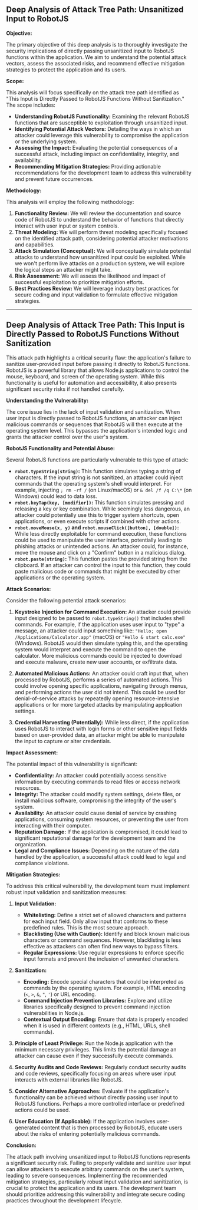 ## Deep Analysis of Attack Tree Path: Unsanitized Input to RobotJS

**Objective:**

The primary objective of this deep analysis is to thoroughly investigate the security implications of directly passing unsanitized input to RobotJS functions within the application. We aim to understand the potential attack vectors, assess the associated risks, and recommend effective mitigation strategies to protect the application and its users.

**Scope:**

This analysis will focus specifically on the attack tree path identified as "This Input is Directly Passed to RobotJS Functions Without Sanitization."  The scope includes:

* **Understanding RobotJS Functionality:** Examining the relevant RobotJS functions that are susceptible to exploitation through unsanitized input.
* **Identifying Potential Attack Vectors:**  Detailing the ways in which an attacker could leverage this vulnerability to compromise the application or the underlying system.
* **Assessing the Impact:** Evaluating the potential consequences of a successful attack, including impact on confidentiality, integrity, and availability.
* **Recommending Mitigation Strategies:**  Providing actionable recommendations for the development team to address this vulnerability and prevent future occurrences.

**Methodology:**

This analysis will employ the following methodology:

1. **Functionality Review:**  We will review the documentation and source code of RobotJS to understand the behavior of functions that directly interact with user input or system controls.
2. **Threat Modeling:** We will perform threat modeling specifically focused on the identified attack path, considering potential attacker motivations and capabilities.
3. **Attack Simulation (Conceptual):** We will conceptually simulate potential attacks to understand how unsanitized input could be exploited. While we won't perform live attacks on a production system, we will explore the logical steps an attacker might take.
4. **Risk Assessment:** We will assess the likelihood and impact of successful exploitation to prioritize mitigation efforts.
5. **Best Practices Review:** We will leverage industry best practices for secure coding and input validation to formulate effective mitigation strategies.

---

## Deep Analysis of Attack Tree Path: This Input is Directly Passed to RobotJS Functions Without Sanitization

This attack path highlights a critical security flaw: the application's failure to sanitize user-provided input before passing it directly to RobotJS functions. RobotJS is a powerful library that allows Node.js applications to control the mouse, keyboard, and screen of the operating system. While this functionality is useful for automation and accessibility, it also presents significant security risks if not handled carefully.

**Understanding the Vulnerability:**

The core issue lies in the lack of input validation and sanitization. When user input is directly passed to RobotJS functions, an attacker can inject malicious commands or sequences that RobotJS will then execute at the operating system level. This bypasses the application's intended logic and grants the attacker control over the user's system.

**RobotJS Functionality and Potential Abuse:**

Several RobotJS functions are particularly vulnerable to this type of attack:

* **`robot.typeString(string)`:** This function simulates typing a string of characters. If the input string is not sanitized, an attacker could inject commands that the operating system's shell would interpret. For example, injecting `; rm -rf /` (on Linux/macOS) or `& del /f /q C:\*` (on Windows) could lead to data loss.
* **`robot.keyTap(key, [modifier])`:** This function simulates pressing and releasing a key or key combination. While seemingly less dangerous, an attacker could potentially use this to trigger system shortcuts, open applications, or even execute scripts if combined with other actions.
* **`robot.moveMouse(x, y)` and `robot.mouseClick([button], [double])`:**  While less directly exploitable for command execution, these functions could be used to manipulate the user interface, potentially leading to phishing attacks or unintended actions. An attacker could, for instance, move the mouse and click on a "Confirm" button in a malicious dialog.
* **`robot.paste(string)`:** This function pastes the provided string from the clipboard. If an attacker can control the input to this function, they could paste malicious code or commands that might be executed by other applications or the operating system.

**Attack Scenarios:**

Consider the following potential attack scenarios:

1. **Keystroke Injection for Command Execution:** An attacker could provide input designed to be passed to `robot.typeString()` that includes shell commands. For example, if the application uses user input to "type" a message, an attacker could input something like: `"Hello; open /Applications/Calculator.app"` (macOS) or `"Hello & start calc.exe"` (Windows). RobotJS would then simulate typing this, and the operating system would interpret and execute the command to open the calculator. More malicious commands could be injected to download and execute malware, create new user accounts, or exfiltrate data.

2. **Automated Malicious Actions:** An attacker could craft input that, when processed by RobotJS, performs a series of automated actions. This could involve opening specific applications, navigating through menus, and performing actions the user did not intend. This could be used for denial-of-service attacks by repeatedly opening resource-intensive applications or for more targeted attacks by manipulating application settings.

3. **Credential Harvesting (Potentially):** While less direct, if the application uses RobotJS to interact with login forms or other sensitive input fields based on user-provided data, an attacker might be able to manipulate the input to capture or alter credentials.

**Impact Assessment:**

The potential impact of this vulnerability is significant:

* **Confidentiality:** An attacker could potentially access sensitive information by executing commands to read files or access network resources.
* **Integrity:** The attacker could modify system settings, delete files, or install malicious software, compromising the integrity of the user's system.
* **Availability:**  An attacker could cause denial of service by crashing applications, consuming system resources, or preventing the user from interacting with their computer.
* **Reputation Damage:** If the application is compromised, it could lead to significant reputational damage for the development team and the organization.
* **Legal and Compliance Issues:** Depending on the nature of the data handled by the application, a successful attack could lead to legal and compliance violations.

**Mitigation Strategies:**

To address this critical vulnerability, the development team must implement robust input validation and sanitization measures:

1. **Input Validation:**
    * **Whitelisting:** Define a strict set of allowed characters and patterns for each input field. Only allow input that conforms to these predefined rules. This is the most secure approach.
    * **Blacklisting (Use with Caution):**  Identify and block known malicious characters or command sequences. However, blacklisting is less effective as attackers can often find new ways to bypass filters.
    * **Regular Expressions:** Use regular expressions to enforce specific input formats and prevent the inclusion of unwanted characters.

2. **Sanitization:**
    * **Encoding:** Encode special characters that could be interpreted as commands by the operating system. For example, HTML encoding (`<`, `>`, `&`, `"`, `'`) or URL encoding.
    * **Command Injection Prevention Libraries:** Explore and utilize libraries specifically designed to prevent command injection vulnerabilities in Node.js.
    * **Contextual Output Encoding:** Ensure that data is properly encoded when it is used in different contexts (e.g., HTML, URLs, shell commands).

3. **Principle of Least Privilege:**  Run the Node.js application with the minimum necessary privileges. This limits the potential damage an attacker can cause even if they successfully execute commands.

4. **Security Audits and Code Reviews:** Regularly conduct security audits and code reviews, specifically focusing on areas where user input interacts with external libraries like RobotJS.

5. **Consider Alternative Approaches:** Evaluate if the application's functionality can be achieved without directly passing user input to RobotJS functions. Perhaps a more controlled interface or predefined actions could be used.

6. **User Education (If Applicable):** If the application involves user-generated content that is then processed by RobotJS, educate users about the risks of entering potentially malicious commands.

**Conclusion:**

The attack path involving unsanitized input to RobotJS functions represents a significant security risk. Failing to properly validate and sanitize user input can allow attackers to execute arbitrary commands on the user's system, leading to severe consequences. Implementing the recommended mitigation strategies, particularly robust input validation and sanitization, is crucial to protect the application and its users. The development team should prioritize addressing this vulnerability and integrate secure coding practices throughout the development lifecycle.